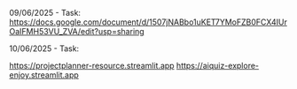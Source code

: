 09/06/2025 - Task:
https://docs.google.com/document/d/1507jNABbo1uKET7YMoFZB0FCX4IUrOaIFMH53VU_ZVA/edit?usp=sharing

10/06/2025 - Task:

https://projectplanner-resource.streamlit.app
https://aiquiz-explore-enjoy.streamlit.app
